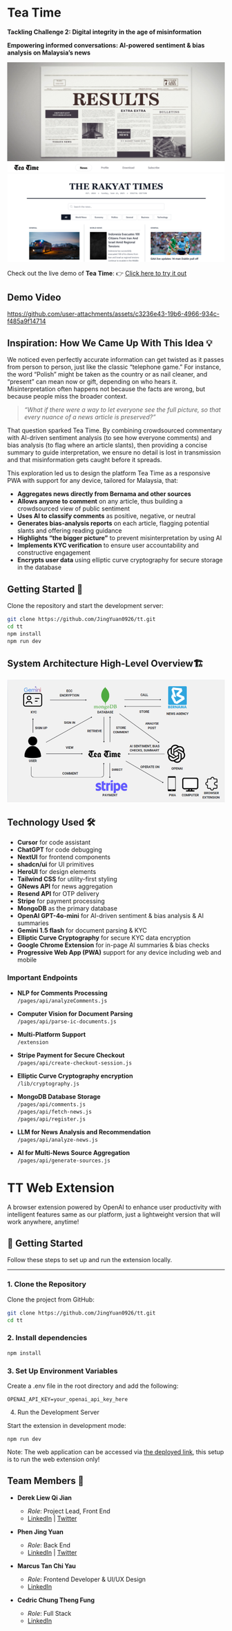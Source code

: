 # Tea Time

**Tackling Challenge 2: Digital integrity in the age of misinformation**

**Empowering informed conversations: AI-powered sentiment & bias analysis on Malaysia’s news**

![Image](https://github.com/JingYuan0926/tt/blob/main/public/LandingPage.png?raw=true)
![Image](https://github.com/JingYuan0926/tt/blob/main/public/News.png?raw=true)


Check out the live demo of **Tea Time**: 👉 [Click here to try it out](https://tt-ruby-chi.vercel.app)

 
## Demo Video

https://github.com/user-attachments/assets/c3236e43-19b6-4966-934c-f485a9f14714

## Inspiration: How We Came Up With This Idea 💡

We noticed even perfectly accurate information can get twisted as it passes from person to person, just like the classic “telephone game.” For instance, the word “Polish” might be taken as the country or as nail cleaner, and “present” can mean now or gift, depending on who hears it. Misinterpretation often happens not because the facts are wrong, but because people miss the broader context.

> *“What if there were a way to let everyone see the full picture, so that every nuance of a news article is preserved?”*

That question sparked Tea Time. By combining crowdsourced commentary with AI-driven sentiment analysis (to see how everyone comments) and bias analysis (to flag where an article slants), then providing a concise summary to guide interpretation, we ensure no detail is lost in transmission and that misinformation gets caught before it spreads.


This exploration led us to design the platform Tea Time as a responsive PWA with support for any device, tailored for Malaysia, that:

- **Aggregates news directly from Bernama and other sources**  
- **Allows anyone to comment** on any article, thus building a crowdsourced view of public sentiment  
- **Uses AI to classify comments** as positive, negative, or neutral  
- **Generates bias-analysis reports** on each article, flagging potential slants and offering reading guidance  
- **Highlights “the bigger picture”** to prevent misinterpretation by using AI  
- **Implements KYC verification** to ensure user accountability and constructive engagement  
- **Encrypts user data** using elliptic curve cryptography for secure storage in the database  


## Getting Started 🚀

Clone the repository and start the development server:

```bash
git clone https://github.com/JingYuan0926/tt.git
cd tt
npm install
npm run dev
```

## System Architecture High-Level Overview🏗️
![Image](https://github.com/JingYuan0926/tt/blob/main/public/Architecture.png?raw=true)


## Technology Used 🛠️

- **Cursor** for code assistant
- **ChatGPT** for code debugging
- **NextUI** for frontend components  
- **shadcn/ui** for UI primitives  
- **HeroUI** for design elements  
- **Tailwind CSS** for utility-first styling  
- **GNews API** for news aggregation  
- **Resend API** for OTP delivery  
- **Stripe** for payment processing  
- **MongoDB** as the primary database  
- **OpenAI GPT-4o-mini** for AI-driven sentiment & bias analysis & AI summaries 
- **Gemini 1.5 flash** for document parsing & KYC  
- **Elliptic Curve Cryptography** for secure KYC data encryption  
- **Google Chrome Extension** for in-page AI summaries & bias checks  
- **Progressive Web App (PWA)** support for any device including web and mobile


### Important Endpoints
- **NLP for Comments Processing**  
  `/pages/api/analyzeComments.js`

- **Computer Vision for Document Parsing**  
  `/pages/api/parse-ic-documents.js`

- **Multi-Platform Support**  
  `/extension`

- **Stripe Payment for Secure Checkout**  
  `/pages/api/create-checkout-session.js`

- **Elliptic Curve Cryptography encryption**  
  `/lib/cryptography.js`

- **MongoDB Database Storage**  
  `/pages/api/comments.js`  
  `/pages/api/fetch-news.js`  
  `/pages/api/register.js`

- **LLM for News Analysis and Recommendation**  
  `/pages/api/analyze-news.js`

- **AI for Multi-News Source Aggregation**  
  `/pages/api/generate-sources.js`
  
# TT  Web Extension

A browser extension powered by OpenAI to enhance user productivity with intelligent features same as our platform, just a lightweight version that will work anywhere, anytime!

## 🚀 Getting Started

Follow these steps to set up and run the extension locally.

---

### 1. Clone the Repository

Clone the project from GitHub:

```bash
git clone https://github.com/JingYuan0926/tt.git
cd tt
```

### 2. Install dependencies
```bash
npm install
```

### 3. Set Up Environment Variables

Create a .env file in the root directory and add the following:
```
OPENAI_API_KEY=your_openai_api_key_here
```

4. Run the Development Server

Start the extension in development mode:
```
npm run dev
```

Note: The web application can be accessed via [the deployed link](https://tt-ruby-chi.vercel.app/), this setup is to run the web extension only!

## Team Members 👥

- **Derek Liew Qi Jian**  
  - *Role*: Project Lead, Front End  
  - [LinkedIn](https://www.linkedin.com/in/derek2403/) | [Twitter](https://x.com/derek2403)

- **Phen Jing Yuan**  
  - *Role*: Back End  
  - [LinkedIn](https://www.linkedin.com/in/jing-yuan-phen-b42266295/) | [Twitter](https://x.com/ilovedahmo)

- **Marcus Tan Chi Yau**  
  - *Role*: Frontend Developer & UI/UX Design  
  - [LinkedIn](https://www.linkedin.com/in/marcus-tan-8846ba271/)

- **Cedric Chung Theng Fung**  
  - *Role*: Full Stack  
  - [LinkedIn](https://www.linkedin.com/in/cedric-chung-2756b4310/)





